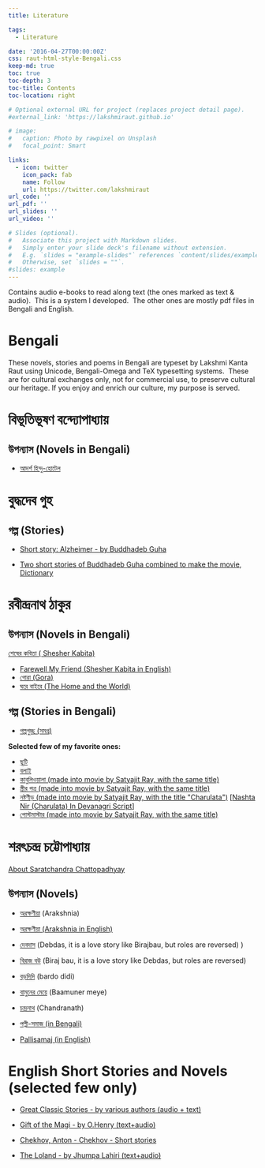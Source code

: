 ```yaml
---
title: Literature

tags:
  - Literature

date: '2016-04-27T00:00:00Z'
css: raut-html-style-Bengali.css
keep-md: true
toc: true
toc-depth: 3
toc-title: Contents
toc-location: right

# Optional external URL for project (replaces project detail page).
#external_link: 'https://lakshmiraut.github.io'

# image:
#   caption: Photo by rawpixel on Unsplash
#   focal_point: Smart

links:
  - icon: twitter
    icon_pack: fab
    name: Follow
    url: https://twitter.com/lakshmiraut
url_code: ''
url_pdf: ''
url_slides: ''
url_video: ''

# Slides (optional).
#   Associate this project with Markdown slides.
#   Simply enter your slide deck's filename without extension.
#   E.g. `slides = "example-slides"` references `content/slides/example-slides.md`.
#   Otherwise, set `slides = ""`.
#slides: example
---
```




Contains audio e-books to read along text (the ones marked as text & audio).  This is a system I developed.  The other ones are mostly pdf files in Bengali and English.  


# Bengali 

  

These novels, stories and poems in Bengali are typeset by Lakshmi Kanta Raut using Unicode, Bengali-Omega and TeX typesetting systems.  These are for cultural exchanges only, not for commercial use, to preserve cultural our heritage. If you enjoy and enrich our culture, my purpose is served.

#  বিভূতিভূষণ বন্দ্যোপাধ্যায়
## উপন্যাস (Novels in Bengali)
 * [আদর্শ হিন্দু-হোটেল](Bibhutibhushan/Adarsha_Hindu_Hotel-Bibhutibhushan_Bandopadhay.html)

# বুদ্ধদেব  গুহ 

## গল্প (Stories)
*   [Short story: Alzheimer - by Buddhadeb Guha  
    ](Others/alzheimer-Buddhadeb-Guha.html)

*   [Two short stories of Buddhadeb Guha combined to make the movie, Dictionary](Others/Dictionary-movie-combines-two-stories.html)
   

# রবীন্দ্রনাথ ঠাকুর 

## উপন্যাস (Novels in Bengali)

 [শেষের কবিতা ( Shesher Kabita)](Tagore/Novels/Shesher_Kabita_dist.pdf)
 
*   [Farewell My Friend (Shesher Kabita in English)](Tagore/Novels/Shesher_Kabita_english_dist.pdf)
*   [গোরা (Gora)](Tagore/Novels/Gora_dist.pdf)
*   [ঘরে বাইরে (The Home and the World)](Tagore/Novels/Ghare_Baire_dist.pdf)

## গল্প (Stories in Bengali)

* [গল্পগুচ্ছ (সমগ্র)](Tagore/Stories/Gapla_Guchchha_All_LK_Raut_collection.pdf)  
    

**Selected few of my favorite ones:** 
    
*   [ছূটি](Tagore/Stories/Chuti_dist.pdf)
*   [বলাই](Tagore/Stories/Balaai_dist.pdf)
*   [কাবুলিওয়ালা (made into movie by Satyajit Ray, with the same title)](Tagore/Stories/kabuliwala_dist.pdf)
*   [স্ত্রীর পত্র (made into movie by Satyajit Ray, with the same title)](Tagore/Stories/Strir_Patra_dist.pdf)
*   [নষ্টণীড় (made into movie by Satyajit Ray, with the title "Charulata")](Tagore/Stories/Nasta_nira_devnagari_script_dist.pdf) \[[Nashta Nir (Charulata) In Devanagri Script](Tagore/Stories/Nasta_nira_devnagari_script_dist.pdf)\]
*   [পোস্টমাস্টার (made into movie by Satyajit Ray, with the same title)](Tagore/Stories/postmaster_dist.pdf)

# শরৎচন্দ্র চট্টোপাধ্যায়
[About Saratchandra Chattopadhyay](https://en.wikipedia.org/wiki/Sarat_Chandra_Chattopadhyay)

## উপন্যাস (Novels)
*   [অরক্ষণীয়](Saratchandra/arakshnia_dist.pdf)া (Arakshnia)
*   [অরক্ষণীয়া (Arakshnia in English)](Saratchandra/Saratchandra%20trans.%20Malabika%20Chatterjee%20-%20Arakshanya%20%28Unprotected%29.pdf)  
    
*   [দেবদাস](Saratchandra/Debdas_dist.pdf) (Debdas, it is a love story like Birajbau, but roles are reversed) )
*   [বিরাজ বউ](Saratchandra/Biraj_Bou_dist.pdf) (Biraj bau, it is a love story like Debdas, but roles are reversed)
*   [বড়দিদি](Saratchandra/baro_didi_dist.pdf) (bardo didi)
*   [বামুনের মেয়ে](Saratchandra/baamuner_meye_dist.pdf) (Baamuner meye)
*   [চন্দ্রনাথ](Saratchandra/chandranath_dist.pdf) (Chandranath)
*   [পল্লী-সমাজ (in Bengali)](Saratchandra/Pallisamaj%20-%20Saratchandra%20Chattopadhay.pdf)
*   [Pallisamaj (in English)](Saratchandra/Saratchandra%20trans.%20Malabika%20Chatterjee%20-%20Palli%20Samaj_single_page.pdf)

# English Short Stories and Novels (selected few only)  


*  [Great Classic Stories - by various authors (audio + text)](English/Stories/Great%20Classic%20Stories/Various,%20%20-%20Great%20Classic%20Stories%20II.html)

*  [Gift of the Magi - by O.Henry (text+audio)](English/Stories/Gift_of_the_magi/O.%20Henry,%20%20-%20The%20Gift%20of%20the%20Magi.html)

*  [Chekhov, Anton - Chekhov - Short stories](English/Stories/Chekhov,%20Anton%20-%20Short%20Stories/Chekhov,%20Anton%20-%20Chekhov%20-%20Short%20stories.html)  
    
*  [The Loland - by Jhumpa Lahiri (text+audio)](English/Novels/Lowland-Jhumpa%20Lahiri%28low%29/Lahiri,%20Jhumpa%20-%20The%20Lowland.html)
